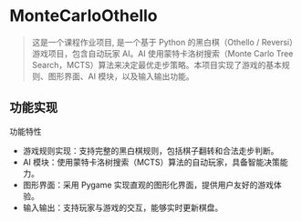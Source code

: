 # MonteCarloOthello

> 这是一个课程作业项目, 是一个基于 Python 的黑白棋（Othello / Reversi）游戏项目，包含自动玩家 AI。AI 使用蒙特卡洛树搜索（Monte Carlo Tree Search，MCTS）算法来决定最优走步策略。本项目实现了游戏的基本规则、图形界面、AI 模块，以及输入输出功能。

## 功能实现

功能特性

- 游戏规则实现：支持完整的黑白棋规则，包括棋子翻转和合法走步判断。
- AI 模块：使用蒙特卡洛树搜索（MCTS）算法的自动玩家，具备智能决策能力。
- 图形界面：采用 Pygame 实现直观的图形化界面，提供用户友好的游戏体验。
- 输入输出：支持玩家与游戏的交互，能够实时更新棋盘。
